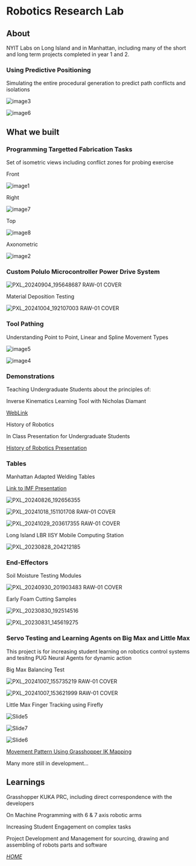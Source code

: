 # Robotics Research Lab 

## About

NYIT Labs on Long Island and in Manhattan, including many of the short and long term projects completed in year 1 and 2.

### Using Predictive Positioning

Simulating the entire procedural generation to predict path conflicts and isolations

![image3](https://github.com/user-attachments/assets/baa4770e-5a75-41f1-ad69-f76c0144c1c3)

![image6](https://github.com/user-attachments/assets/318a1226-3bc6-4632-a9d7-72c78c536586)

## What we built 

### Programming Targetted Fabrication Tasks

Set of isometric views including conflict zones for probing exercise

Front 

![image1](https://github.com/user-attachments/assets/86ab88a4-722a-4b89-ae11-0a7fc777dff6)

Right

![image7](https://github.com/user-attachments/assets/32ff6c2e-dece-4960-918f-a34d274155b6)

Top

![image8](https://github.com/user-attachments/assets/d441260a-60f7-4923-94b1-ca67516f09d1)

Axonometric

![image2](https://github.com/user-attachments/assets/e1aaa801-ded7-41e2-b7b6-e81848664d0d)

### Custom Polulo Microcontroller Power Drive System

![PXL_20240904_195648687 RAW-01 COVER](https://github.com/user-attachments/assets/f3700e25-0d2b-47ca-b14c-486d312bc02f)

Material Deposition Testing 

![PXL_20241004_192107003 RAW-01 COVER](https://github.com/user-attachments/assets/a7f20e67-07aa-4526-abad-554dcbb017ce)

### Tool Pathing

Understanding Point to Point, Linear and Spline Movement Types

![image5](https://github.com/user-attachments/assets/b8b84df1-3814-44c1-a5af-0f7ad7bcc203)

![image4](https://github.com/user-attachments/assets/5199544f-8d8e-44c5-927f-67f9eaf76af3)


### Demonstrations

Teaching Undergraduate Students about the principles of:
  
Inverse Kinematics Learning Tool with Nicholas Diamant

[WebLink](https://editor.p5js.org/dinkolas/full/6uX8TwtxI)

History of Robotics

In Class Presentation for Undergraduate Students 

[History of Robotics Presentation](https://docs.google.com/presentation/d/1Gc8jlhWt5b5g7dP1mCzz1zJ4d6JOPZHmtb7jIz-yYpk/edit?usp=sharing)

### Tables

Manhattan Adapted Welding Tables

[Link to IMF Presentation](https://nyinstituteoftechnology-my.sharepoint.com/:p:/g/personal/ewilli14_nyit_edu/EUdR9NjIx1tPkXyzQm7ky0MBgAUNlBWK365mQy1_AJUXXQ?e=1WtW8n)

![PXL_20240826_192656355](https://github.com/user-attachments/assets/5edbe61d-9111-484e-9a6c-e01c35c56f03)

![PXL_20241018_151101708 RAW-01 COVER](https://github.com/user-attachments/assets/36af25f8-13b1-4ab6-9f63-66717f770f2f)

![PXL_20241029_203617355 RAW-01 COVER](https://github.com/user-attachments/assets/aed01dd2-8a55-4265-99f0-50d3f346a395)



Long Island LBR IISY Mobile Computing Station

![PXL_20230828_204212185](https://github.com/user-attachments/assets/ffb1158d-2395-4d5b-8c88-afa1aec0ac7e)


### End-Effectors

Soil Moisture Testing Modules

![PXL_20240930_201903483 RAW-01 COVER](https://github.com/user-attachments/assets/aab30736-1e32-429a-a75c-783933b24ec0)

Early Foam Cutting Samples

![PXL_20230830_192514516](https://github.com/user-attachments/assets/86256246-d932-4427-b86c-691bb5421395)

![PXL_20230831_145619275](https://github.com/user-attachments/assets/b9b6ecf2-6435-42ba-ac28-9a9e964ad56d)

### Servo Testing and Learning Agents on Big Max and Little Max

This project is for increasing student learning on robotics control systems and tesitng PUG Neural Agents for dynamic action

Big Max Balancing Test

![PXL_20241007_155735219 RAW-01 COVER](https://github.com/user-attachments/assets/72fc4683-71e7-4903-98d2-4023a29eba13)

![PXL_20241007_153621999 RAW-01 COVER](https://github.com/user-attachments/assets/28a795e8-eb21-4e61-be55-b9e052355cb4)

Little Max Finger Tracking using Firefly 

![Slide5](https://github.com/user-attachments/assets/52d648b4-cd23-4ecd-a1cb-9cf1e151cf05)

![Slide7](https://github.com/user-attachments/assets/1334d47a-bf68-4e69-a163-c8d64534268f)

![Slide6](https://github.com/user-attachments/assets/d9ad716e-81fb-48fe-a296-fe94978006c6)

[Movement Pattern Using Grasshopper IK Mapping](https://nyinstituteoftechnology-my.sharepoint.com/:p:/g/personal/ewilli14_nyit_edu/EUdR9NjIx1tPkXyzQm7ky0MBgAUNlBWK365mQy1_AJUXXQ?e=9LP6Xs&nav=eyJzSWQiOjI2NywiY0lkIjoyMTc2MDI0MjYxfQ)

Many more still in development...



## Learnings

Grasshopper KUKA PRC, including direct correspondence with the developers

On Machine Programming with 6 & 7 axis robotic arms

Increasing Student Engagement on complex tasks

Project Development and Management for sourcing, drawing and assembling of robots parts and software

_[HOME](https://eliwilliams1337.github.io/website/)_


